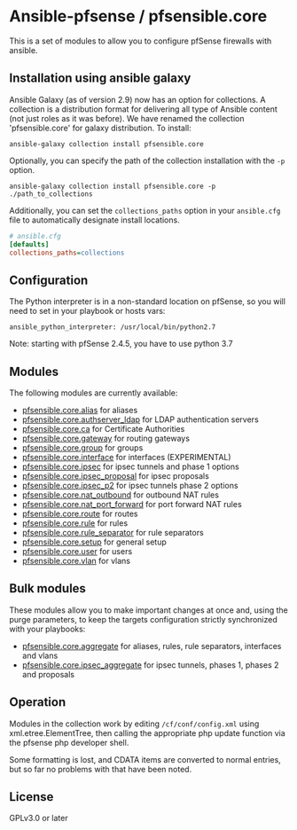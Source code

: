 # Ansible-pfsense / pfsensible.core

This is a set of modules to allow you to configure pfSense firewalls with ansible.

## Installation using ansible galaxy

Ansible Galaxy (as of version 2.9) now has an option for collections.  A collection is a distribution
format for delivering all type of Ansible content (not just roles as it was before).  We have renamed
the collection 'pfsensible.core' for galaxy distribution.  To install:

```
ansible-galaxy collection install pfsensible.core
```

Optionally, you can specify the path of the collection installation with the `-p` option.

```
ansible-galaxy collection install pfsensible.core -p ./path_to_collections
```

Additionally, you can set the `collections_paths` option in your `ansible.cfg` file to automatically designate install locations.

```ini
# ansible.cfg
[defaults]
collections_paths=collections
```

## Configuration

The Python interpreter is in a non-standard location on pfSense, so you will
need to set in your playbook or hosts vars:

```
ansible_python_interpreter: /usr/local/bin/python2.7
```

Note: starting with pfSense 2.4.5, you have to use python 3.7

## Modules
The following modules are currently available:

* [pfsensible.core.alias](https://github.com/pfsensible/core/wiki/pfsensible.core.alias) for aliases
* [pfsensible.core.authserver_ldap](https://github.com/pfsensible/core/wiki/pfsensible.core.authserver_ldap) for LDAP authentication servers
* [pfsensible.core.ca](https://github.com/pfsensible/core/wiki/pfsensible.core.ca) for Certificate Authorities
* [pfsensible.core.gateway](https://github.com/pfsensible/core/wiki/pfsensible.core.gateway) for routing gateways
* [pfsensible.core.group](https://github.com/pfsensible/core/wiki/pfsensible.core.group) for groups
* [pfsensible.core.interface](https://github.com/pfsensible/core/wiki/pfsensible.core.interface) for interfaces (EXPERIMENTAL)
* [pfsensible.core.ipsec](https://github.com/pfsensible/core/wiki/pfsensible.core.ipsec) for ipsec tunnels and phase 1 options
* [pfsensible.core.ipsec_proposal](https://github.com/pfsensible/core/wiki/pfsensible.core.ipsec_proposal) for ipsec proposals
* [pfsensible.core.ipsec_p2](https://github.com/pfsensible/core/wiki/pfsensible.core.ipsec_p2) for ipsec tunnels phase 2 options
* [pfsensible.core.nat_outbound](https://github.com/pfsensible/core/wiki/pfsensible.core.nat_outbound) for outbound NAT rules
* [pfsensible.core.nat_port_forward](https://github.com/pfsensible/core/wiki/pfsensible.core.nat_port_forward) for port forward NAT rules
* [pfsensible.core.route](https://github.com/pfsensible/core/wiki/pfsensible.core.route) for routes
* [pfsensible.core.rule](https://github.com/pfsensible/core/wiki/pfsensible.core.rule) for rules
* [pfsensible.core.rule_separator](https://github.com/pfsensible/core/wiki/pfsensible.core.rule_separator) for rule separators
* [pfsensible.core.setup](https://github.com/pfsensible/core/wiki/pfsensible.core.setup) for general setup
* [pfsensible.core.user](https://github.com/pfsensible/core/wiki/pfsensible.core.user) for users
* [pfsensible.core.vlan](https://github.com/pfsensible/core/wiki/pfsensible.core.vlan) for vlans

## Bulk modules
These modules allow you to make important changes at once and, using the purge parameters, to keep the targets configuration strictly synchronized with your playbooks:

* [pfsensible.core.aggregate](https://github.com/pfsensible/core/wiki/pfsensible.core.aggregate) for aliases, rules, rule separators, interfaces and vlans
* [pfsensible.core.ipsec_aggregate](https://github.com/pfsensible/core/wiki/pfsensible.core.ipsec_aggregate) for ipsec tunnels, phases 1, phases 2 and proposals

## Operation

Modules in the collection work by editing `/cf/conf/config.xml` using xml.etree.ElementTree, then
calling the appropriate php update function via the pfsense php developer
shell.

Some formatting is lost, and CDATA items are converted to normal entries,
but so far no problems with that have been noted.

## License

GPLv3.0 or later

